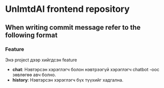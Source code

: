 # UnlmtdAI frontend repository

## When writing commit message refer to the following format

### Feature

Энэ project дээр хийгдсэн feature

- **chat**: Нэвтэрсэн хэрэглэгч болон нэвтрээгүй хэрэглэгч chatbot -оос зөвлөгөө авч болно.
- **history**: Нэвтэрсэн хэрэглэгч бүх түүхийг хадгална.

